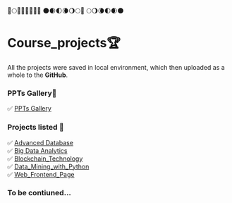 :full_moon_with_face::full_moon::waning_gibbous_moon::waning_crescent_moon::first_quarter_moon::waxing_crescent_moon::new_moon::new_moon_with_face:	:new_moon::waxing_crescent_moon::first_quarter_moon::waning_crescent_moon::waning_gibbous_moon::full_moon::full_moon_with_face:
:full_moon::waning_gibbous_moon::waning_crescent_moon::first_quarter_moon::waxing_crescent_moon::new_moon:

# Course_projects:trophy:
All the projects were saved in local environment, which then uploaded as a whole to the **GitHub**.

### PPTs Gallery:dart:
:white_check_mark: [PPTs Gallery](https://github.com/Edwardus666/Course_projects/tree/main/PPT_gallery)  

### Projects listed :dart:
:white_check_mark: [Advanced Database](https://github.com/Edwardus666/Course_projects/tree/main/Advanced_Database(2020))  
:white_check_mark: [Big Data Analytics](https://github.com/Edwardus666/Course_projects/tree/main/Big_Data_Analytics_with_R)  
:white_check_mark: [Blockchain_Technology](https://github.com/Edwardus666/Course_projects/tree/main/Blockchain_Technology)  
:white_check_mark: [Data_Mining_with_Python](https://github.com/Edwardus666/Course_projects/tree/main/Data_Mining_with_Python)  
:white_check_mark: [Web_Frontend_Page](https://github.com/Edwardus666/Course_projects/tree/main/Web_Frontend_Page)  
### To be contiuned...




